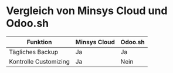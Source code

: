 # Vergleich von Minsys Cloud und Odoo.sh

| Funktion              | Minsys Cloud | Odoo.sh |
| --------------------- | ------------ | ------- |
| Tägliches Backup      | Ja           | Ja      |
| Kontrolle Customizing | Ja           | Nein    |

